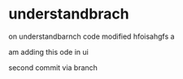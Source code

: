 # understandbrach

on understandbarnch code modified hfoisahgfs a


am adding this ode in ui


second commit via branch

